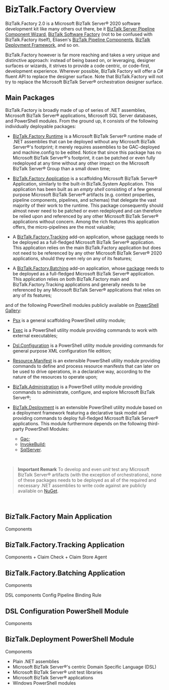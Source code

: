 ﻿# BizTalk.Factory Overview

BizTalk.Factory 2.0 is a Microsoft BizTalk Server® 2020 software development kit like many others out there, be it [BizTalk Server Pipeline Component Wizard](https://btsplcw.codeplex.com/), [BizTalk Software Factory](https://bsf.codeplex.com/) (not to be confused with BizTalk.Factory itself), Eliasen's [BizTalk Pipeline Components](https://eebiztalkpipelinecom.codeplex.com/), [BizTalk Deployment Framework](https://github.com/BTDF/DeploymentFramework), and so on.

BizTalk.Factory however is far more reaching and takes a very unique and distinctive approach: instead of being based on, or leveraging, designer surfaces or wizards, it strives to provide a code centric, or code-first, development experience. Wherever possible, BizTalk Factory will offer a C# fluent API to replace the designer surface. Note that BizTalk.Factory will not try to replace the Microsoft BizTalk Server® orchestration designer surface.

## Main Packages

BizTalk.Factory is broadly made of up of series of .NET assemblies, Microsoft BizTalk Server® applications, Microsoft SQL Server databases, and PowerShell modules. From the ground up, it consists of the following individually deployable packages:

- [BizTalk.Factory Runtime](./BizTalk/Factory/Runtime/README.md) is a Microsoft BizTalk Server® runtime made of .NET assemblies that can be deployed without any Microsoft BizTalk Server®'s footprint; it merely requires assemblies to be GAC-deployed and machine.config to be edited. Notice that since this package has no Microsoft BizTalk Server®'s footprint, it can be patched or even fully redeployed at any time without any other impact on the Microsoft BizTalk Server® Group than a small down time;

- [BizTalk.Factory Application](./BizTalk/Factory/Application/README.md) is a scaffolding  Microsoft BizTalk Server® Application, similarly to the built-in BizTalk.System Application. This application has been built as an *empty shell* consisting of a few general purpose Microsoft BizTalk Server® artifacts (e.g. context properties, pipeline components, pipelines, and schemas) that delegate the vast majority of their work to the runtime. This package consequently should almost never need to be patched or even redeployed and can therefore be relied upon and referenced by any other Microsoft BizTalk Server® applications without concern. Among the rich features this application offers, the micro-pipelines are the most valuable;











- A [BizTalk.Factory.Tracking](https://github.com/icraftsoftware/Be.Stateless.BizTalk.Factory.Activity.Tracking.Application) add-on application, whose [package](https://github.com/icraftsoftware/Be.Stateless.BizTalk.Factory.Activity.Tracking.Application/releases/latest/download/Be.Stateless.BizTalk.Factory.Activity.Tracking.Application.Deployment.zip) needs to be deployed as a full-fledged Microsoft BizTalk Server® application. This application relies on the main BizTalk.Factory application but does not need to be referenced by any other Microsoft BizTalk Server® 2020 applications, should they even rely on any of its features;

- A [BizTalk.Factory.Batching](https://github.com/icraftsoftware/Be.Stateless.BizTalk.Factory.Batching.Application) add-on application, whose [package](https://github.com/icraftsoftware/Be.Stateless.BizTalk.Factory.Batching.Application/releases/latest/download/Be.Stateless.BizTalk.Factory.Batching.Application.Deployment.zip) needs to be deployed as a full-fledged Microsoft BizTalk Server® application. This application relies on both BizTalk.Factory main and BizTalk.Factory.Tracking applications and generally needs to be referenced by any Microsoft BizTalk Server® applications that relies on any of its features;

and of the following PowerShell modules publicly available on [PowerShell Gallery](https://www.powershellgallery.com/profiles/icraftsoftware):

- [Psx](https://www.powershellgallery.com/packages/Psx) is a general scaffolding PowerShell utility module;

- [Exec](https://www.powershellgallery.com/packages/Exec) is a PowerShell utility module providing commands to work with external executables;

- [Dsl.Configuration](https://www.powershellgallery.com/packages/Dsl.Configuration) is a PowerShell utility module providing commands for general purpose XML configuration file edition;

- [Resource.Manifest](https://www.powershellgallery.com/packages/Resource.Manifest) is an extensible PowerShell utility module providing commands to define and process resource manifests that can later on be used to drive operations, in a declarative way, according to the nature of the resources to operate upon;

- [BizTalk.Administration](https://www.powershellgallery.com/packages/BizTalk.Administration) is a PowerShell utility module providing commands to administrate, configure, and explore Microsoft BizTalk Server®;

- [BizTalk.Deployment](https://www.powershellgallery.com/packages/BizTalk.Deployment) is an extensible PowerShell utility module based on a deployment framework featuring a declarative task model and providing commands to deploy full-fledged Microsoft BizTalk Server® applications. This module furthermore depends on the following third-party PowerShell Modules:
    - [Gac](https://www.powershellgallery.com/packages/Gac);
    - [InvokeBuild](https://www.powershellgallery.com/packages/InvokeBuild);
    - [SqlServer](https://www.powershellgallery.com/packages/SqlServer).

<br/>

> **Important Remark**
> To develop and even *unit* test any Microsoft BizTalk Server® artifacts (with the exception of orchestrations), none of these packages needs to be deployed as all of the required and necessary .NET assemblies to write code against are publicly available on [NuGet](https://www.nuget.org/profiles/icraftsoftware).

<br/>

## BizTalk.Factory Main Application
Components

## BizTalk.Factory.Tracking Application
Components + Claim Check + Claim Store Agent

## BizTalk.Factory.Batching Application
Components

DSL components
Config
Pipeline
Binding
Rule


## DSL Configuration PowerShell Module
Components

## BizTalk.Deployment PowerShell Module
Components


- Plain .NET assemblies
- Microsoft BizTalk Server®'s centric Domain Specific Language (DSL)
- Microsoft BizTalk Server® unit test libraries
- Microsoft BizTalk Server® applications
- Windows PowerShell modules

<!--
cSpell:ignore Eliasen, BizTalkMgmtDb
-->
